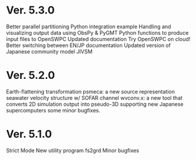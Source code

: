 # Ver. 5.3.0

Better parallel partitioning
Python integration example
Handling and visualizing output data using ObsPy & PyGMT
Python functions to produce input files to OpenSWPC
Updated documentation
Try OpenSWPC on cloud!
Better switching between EN/JP documentation
Updated version of Japanese community model JIVSM

# Ver. 5.2.0

Earth-flattening transformation
psmeca: a new source representation
seawater velocity structure w/ SOFAR channel
wvconv.x: a new tool that converts 2D simulation output into pseudo-3D
supporting new Japanese supercomputers
some minor bugfixes.

# Ver. 5.1.0

Strict Mode
New utility program fs2grd
Minor bugfixes



